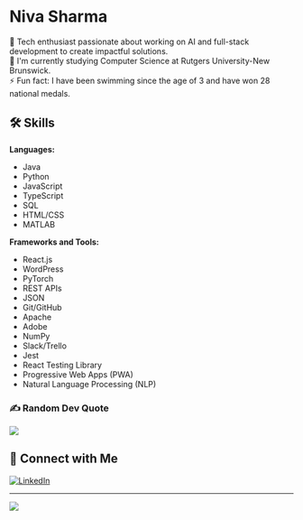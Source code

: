 # Niva Sharma

🔭 Tech enthusiast passionate about working on AI and full-stack development to create impactful solutions.  
🌱 I'm currently studying Computer Science at Rutgers University-New Brunswick.  
⚡ Fun fact: I have been swimming since the age of 3 and have won 28 national medals.

## 🛠 Skills

**Languages:**  
- Java
- Python
- JavaScript
- TypeScript
- SQL
- HTML/CSS
- MATLAB

**Frameworks and Tools:**  
- React.js
- WordPress
- PyTorch
- REST APIs
- JSON
- Git/GitHub
- Apache
- Adobe
- NumPy
- Slack/Trello
- Jest
- React Testing Library
- Progressive Web Apps (PWA)
- Natural Language Processing (NLP)

### ✍️ Random Dev Quote
![](https://quotes-github-readme.vercel.app/api?type=horizontal&theme=light)

## 🔗 Connect with Me

[![LinkedIn](https://img.shields.io/badge/LinkedIn-%230077B5.svg?logo=linkedin&logoColor=white)](https://www.linkedin.com/in/niva-sharma-414295226/) 

---
[![](https://visitcount.itsvg.in/api?id=nivasharmaa&icon=0&color=0)](https://visitcount.itsvg.in)



